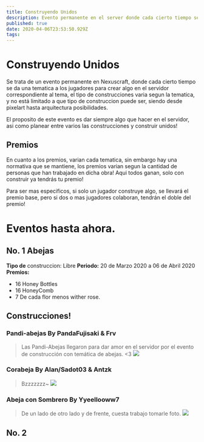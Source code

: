 ```yaml
---
title: Construyendo Unidos
description: Evento permanente en el server donde cada cierto tiempo se da una tematica a construir entre todos, y se otorgan premios acorde a lo creado!
published: true
date: 2020-04-06T23:53:50.929Z
tags: 
---
```


# Construyendo Unidos

Se trata de un evento permanente en Nexuscraft, donde cada cierto tiempo se da una tematica a los jugadores para crear algo en el servidor correspondiente al tema, el tipo de construcciones varia segun la tematica, y no está limitado a que tipo de construccion puede ser, siendo desde pixelart hasta arquitectura posibilidades.

El proposito de este evento es dar siempre algo que hacer en el servidor, asi como planear entre varios las construcciones y construir unidos! 

## Premios
En cuanto a los premios, varian cada tematica, sin embargo hay una normativa que se mantiene, los premios varian segun la cantidad de personas que han trabajado en dicha obra!
Aqui todos ganan, solo con construir ya tendrás tu premio!

Para ser mas especificos, si solo un jugador construye algo, se llevará el premio base, pero si dos o mas jugadores colaboran, tendrán el doble del premio!

# Eventos hasta ahora.

## No. 1 Abejas
**Tipo de** construccion: Libre
**Periodo:** 20 de Marzo 2020 a 06 de Abril 2020
**Premios:** 
- 16 Honey Bottles
- 16 HoneyComb
- 7 De cada flor menos wither rose.

## Construcciones!
### Pandi-abejas By PandaFujisaki & Frv
> Las Pandi-Abejas llegaron para dar amor en el servidor por el evento de construcción con temática de abejas. <3
![](https://media.discordapp.net/attachments/556529167529803776/695486390871392357/2020-04-03_00.45.34.png?width=911&height=475)
### Corabeja By Alan/Sadot03 & Antzk
> Bzzzzzzz~ 
![](https://cdn.discordapp.com/attachments/556529167529803776/696192943689826324/2020-04-04_20.58.31.png)

### Abeja con Sombrero By Yyeellooww7
> De un lado de otro lado y de frente, cuesta trabajo tomarle foto.
![](https://cdn.discordapp.com/attachments/556529167529803776/696385923230990416/unknown.png)

## No. 2 